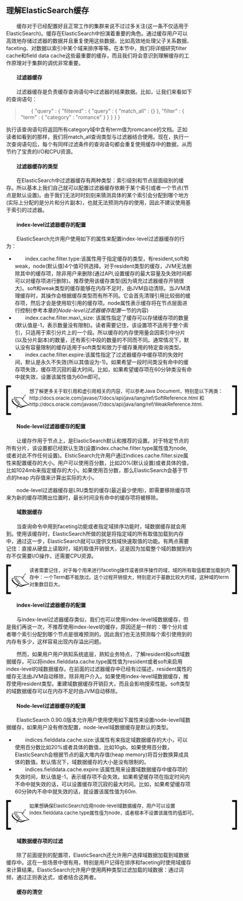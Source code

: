 ## 理解ElasticSearch缓存
<div style="text-indent:2em;">
<p>缓存对于已经配置好且正常工作的集群来说不过过多关注(这一条不仅适用于ElasticSearch)。缓存在ElasticSearch中扮演着重要的角色。通过缓存用户可以高效地存储过滤器的数据并且重复使用这些数据，比如高效地处理父子关系数据、faceting、对数据以索引中某个域来排序等等。在本节中，我们将详细研究filter cache和field data cache这些最重要的缓存，而且我们将会意识到理解缓存的工作原理对于集群的调优非常重要。 </p>
<h4>过滤器缓存</h4>
<p>过滤器缓存是负责缓存查询语句中过滤器的结果数据。比如，让我们来看如下的查询语句：
<blockquote style="text-indent:2em;">
{
"query" : {
"filtered" : {
"query" : {
"match_all" : {}
},
"filter" : {
"term" : {
"category" : "romance"
}
}
}
}
}
</blockquote>
执行该查询语句将返回所有category域中含有term值为romcance的文档。正如读者如看到的那样，我们将match_all查询类型与过滤器结合使用。现在，执行一次查询语句后，每个有同样过滤条件的查询语句都会重复使用缓存中的数据，从而节约了宝贵的I/O和CPU资源。
</p>
<h4>过滤器缓存的类型</h4>
<p>在ElasticSearch中过滤器缓存有两种类型：索引级别和节点层面级别的缓存。所以基本上我们自己就可以配置过滤器缓存依赖于某个索引或者一个节点(节点是默认设置)。由于我们无法时时刻刻来猜测具体的某个索引会分配到哪个地方(实际上分配的是分片和分片副本)，也就无法预测内存的使用，因此不建议使用基于索引的过滤器。 </p>

<h4>index-level过滤器缓存的配置</h4>
<p>ElasticSearch允许用户使用如下的属性来配置index-level过滤器缓存的行为：
<ul>
<li>index.cache.filter.type:该属性用于指定缓存的类型，有resident,soft和weak，node(默认值)4个值可供选择。对于resident类型的缓存，JVM无法删除其中的缓存项，除非用户来删除(通过API,设置缓存的最大容量及失效时间都可以对缓存项进行删除)。推荐使用该缓存类型(因为填充过滤器缓存开销很大)。soft和weak类型的缓存能够在内存不足时，由JVM自动清除。当JVM清理缓存时，其操作会根据缓存类型而有所不同。它会首先清理引用比较弱的缓存项，然后才会是使用软引用的缓存项。node属性表示缓存将在节点层面进行控制(参考本章的<i>Node-level过滤器缓存配置</i>一节的内容)</li>
<li>index.cache.filter.max\_size: 该属性指定了缓存可以存储缓存项的数量(默认值是-1，表示数量没有限制)。读者需要记住，该设置项不适用于整个索引，只适用于索引分片上的一个段。所以缓存的内存使用量会因索引中分片(以及分片副本)的数量，还有索引中段的数量的不同而不同。通常情况下，默认没有容量限制的缓存适用于soft类型和致力于缓存重用的特定查询类型。  </li>
<li>index.cache.filter.expire:该属性指定了过滤器缓存中缓存项的失效时间，默认是永久不失效(所以其值设为-1)。如果希望一段时间类没有命中的缓存项失效，缓存项沉寂的最大时间。比如，如果希望缓存项在60分钟类没有命中就失效，设置该属性值为60m即可。 </li>
</ul>
</p>
<!--note structure -->
<div style="height:80px;width:650px;text-indent:0em;">
<div style="float:left;width:13px;height:100%; background:black;">
  <img src="../lm.png" height="70px" width="13px" style="margin-top:5px;"/>
</div>
<div style="float:left;width:50px;height:100%;position:relative;">
	<img src="../note.png" style="position:absolute; top:30%; "/>
</div>
<div style="float:left; width:550px;height:100%;">
	<p style="font-size:13px;margin-top:5px;">想了解更多关于软引用和虚引用相关的内容，可以参考Java Document，特别是以下两类：http://docs.oracle.com/javase/7/docs/api/java/lang/ref/SoftReference.html 和 http://docs.oracle.com/javase/7/docs/api/java/lang/ref/WeakReference.html. </p>
</div>
<div style="float:left;width:13px;height:100%;background:black;">
  <img src="../rm.png" height="70px" width="13px" style="margin-top:5px;"/>
</div>
</div> <!-- end of note structure -->

<h4>Node-level过滤器缓存的配置</h4>
<p>让缓存作用于节点上，是ElasticSearch默认和推荐的设置。对于特定节点的所有分片，该设置都已经默认生效(设置index.chache.filter.type属性值为node,或者对此不作任何设置)。ElsticSearch允许用户通过indices.cache.filter.size属性来配置缓存的大小。用户可以使用百分数，比如20%(默认设置)或者具体的值，比如1024mb来指定缓存的大小。如果使用百分数，那么ElasticSearch会基于节点的heap 内存值来计算出实际的大小。 </p>
<p>node-level过滤器缓存是LRU类型的缓存(最近最少使用)，即需要移除缓存项来为新的缓存项腾出位置时，最长时间没有命中的缓存项将被移除。</p>

<h4>域数据缓存</h4>
<p>当查询命令中用到faceting功能或者指定域排序功能时，域数据缓存就会用到。使用该缓存时，ElasticSearch所做的就是将指定域的所有取值加载到内存中，通过这一步，ElasticSearch就可以提供文档域快速取值的功能。有两点需要记住：直接从硬盘上读取时，域的取值开销很大，这是因为加载整个域的数据到内存不仅需要I/O操作，还需要CPU资源。 </p>
<!--note structure -->
<div style="height:80px;width:650px;text-indent:0em;">
<div style="float:left;width:13px;height:100%; background:black;">
  <img src="../lm.png" height="70px" width="13px" style="margin-top:5px;"/>
</div>
<div style="float:left;width:50px;height:100%;position:relative;">
	<img src="../note.png" style="position:absolute; top:30%; "/>
</div>
<div style="float:left; width:550px;height:100%;">
	<p style="font-size:13px;margin-top:5px;">读者需要记住，对于每个用来进行faceting操作或者排序操作的域，域的所有取值都要加载到内存中：一个Term都不能放过。这个过程开销很大，特别是对于基数比较大的域，这种域的term对象数目巨大。</p>
</div>
<div style="float:left;width:13px;height:100%;background:black;">
  <img src="../rm.png" height="70px" width="13px" style="margin-top:5px;"/>
</div>
</div> <!-- end of note structure -->
<h4>index-level过滤器缓存的配置</h4>
<p>与index-level过滤器缓存类似，我们也可以使用index-level域数据缓存，但是我们再说一次，不推荐使用index-level的缓存，原因还是一样的：哪个分片或者哪个索引分配到哪个节点是很难预测的。因此我们也无法预测每个索引使用到的内存有多少，这样容易出现内存溢出问题。 </p>
<p>然而，如果用户用户熟知系统底层，熟知业务特点，了解resident和soft域数据缓存，可以将index.fielddata.cache.type属性值为resident或者soft来启用index-level的域数据缓存。在前面的过滤器缓存中已经有过描述，resident属性的缓存无法由JVM自动移除，除非用户介入。如果使用index-level域数据缓存，推荐使用resident类型。重建域数据缓存开销巨大，而且会影响搜索性能。soft类型的域数据缓存可以在内存不足时由JVM自动移除。 </p>
<h4>Node-level过滤器缓存的配置</h4>
<p>ElasticSearch 0.90.0版本允许用户使用使用如下属性来设置node-level域数据缓存，如果用户没有修改配置，node-level域数据缓存是默认的类型。
<ul>
<li>indices.fielddata.cache.size:该属性有来指定域数据缓存的大小，可以使用百分数比如20%或者具体的数值，比如10gb。如果使用百分数，ElasticSearch会根据节点的最大堆内存值(heap memory)将百分数换算成具体的数值。默认情况下，域数据缓存的大小是没有限制的。 </li>
<li>indices.fielddata.cache.expire:该属性用来设置域数据缓存中缓存项的失效时间，默认值是-1，表示缓存项不会失效。如果希望缓存项在指定时间内不命中就失效的话，可以设置缓存项沉寂的最大时间。比如，如果希望缓存项60分钟内不命中就失效的话，就设置该属性值为60m.</li>
</ul>
</p>
<!--note structure -->
<div style="height:80px;width:650px;text-indent:0em;">
<div style="float:left;width:13px;height:100%; background:black;">
  <img src="../lm.png" height="70px" width="13px" style="margin-top:5px;"/>
</div>
<div style="float:left;width:50px;height:100%;position:relative;">
	<img src="../note.png" style="position:absolute; top:30%; "/>
</div>
<div style="float:left; width:550px;height:100%;">
	<p style="font-size:13px;margin-top:5px;">如果想确保ElasticSearch应用node-level域数据缓存，用户可以设置index.fielddata.cache.type属性值为node，或者根本不设置该属性的值即可。</p>
</div>
<div style="float:left;width:13px;height:100%;background:black;">
  <img src="../rm.png" height="70px" width="13px" style="margin-top:5px;"/>
</div>
</div> <!-- end of note structure -->

<h4>域数据缓存项的过滤</h4>
<p>除了前面提到的配置项，ElasticSearch还允许用户选择域数据加载到域数据缓存中。这在一些场景中很有用，特别是用户记得在排序和faceting时使用域缓存来计算结果。ElasticSearch允许用户使用两种类型过滤加载的域数据：通过词频，通过正则表达式，或者结合这两者。</p>
<p></p>
<h4>缓存的清空</h4>
</div>
